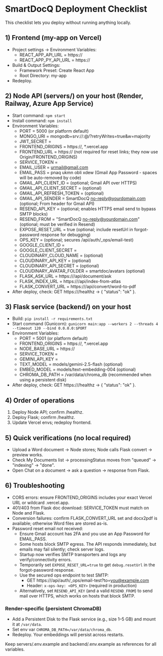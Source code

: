 # SmartDocQ Deployment Checklist

This checklist lets you deploy without running anything locally.

## 1) Frontend (my-app on Vercel)
- Project settings → Environment Variables:
  - REACT_APP_API_URL = https://<your-node-api-domain>
  - REACT_APP_PY_API_URL = https://<your-flask-domain>
- Build & Output Settings:
  - Framework Preset: Create React App
  - Root Directory: my-app
- Redeploy.

## 2) Node API (servers/) on your host (Render, Railway, Azure App Service)
- Start command: `npm start`
- Install command: `npm install`
- Environment Variables:
  - PORT = 5000 (or platform default)
  - MONGO_URI = mongodb+srv://<user>:<pass>@<cluster>/<db>?retryWrites=true&w=majority
  - JWT_SECRET = <strong-secret>
  - FRONTEND_ORIGINS = https://<your-vercel-domain>, *.vercel.app
  - FRONTEND_URL = https://<your-vercel-domain> (not required for reset links; they now use Origin/FRONTEND_ORIGINS)
  - SERVICE_TOKEN = <shared-strong-secret>
  - EMAIL_USER = urmail@gmail.com
  - EMAIL_PASS = pnaq ukmn obli xdew (Gmail App Password - spaces will be auto-removed by code)
  - GMAIL_API_CLIENT_ID = <oauth-client-id> (optional; Gmail API over HTTPS)
  - GMAIL_API_CLIENT_SECRET = <oauth-client-secret> (optional)
  - GMAIL_API_REFRESH_TOKEN = <oauth-refresh-token> (optional)
  - GMAIL_API_SENDER = SmartDocQ <no-reply@yourdomain.com> (optional; From header for Gmail API)
  - RESEND_API_KEY = <your-resend-api-key> (optional; enables HTTPS email send to bypass SMTP blocks)
  - RESEND_FROM = "SmartDocQ <no-reply@yourdomain.com>" (optional; must be verified in Resend)
  - EXPOSE_RESET_URL = true (optional; include resetUrl in forgot-password response for debugging)
  - OPS_KEY = <random-ops-secret> (optional; secures /api/auth/_ops/email-test)
  - GOOGLE_CLIENT_ID = <your-google-oauth-client-id>
  - GOOGLE_CLIENT_SECRET = <your-google-oauth-client-secret>
  - CLOUDINARY_CLOUD_NAME = (optional)
  - CLOUDINARY_API_KEY = (optional)
  - CLOUDINARY_API_SECRET = (optional)
  - CLOUDINARY_AVATAR_FOLDER = smartdoc/avatars (optional)
  - FLASK_ASK_URL = https://<your-flask-domain>/api/document/ask
  - FLASK_INDEX_URL = https://<your-flask-domain>/api/index-from-atlas
  - FLASK_CONVERT_URL = https://<your-flask-domain>/api/convert/word-to-pdf
- After deploy, check: GET https://<your-node-api-domain>/healthz → { "status": "ok" }.

## 3) Flask service (backend/) on your host
- Build: `pip install -r requirements.txt`
- Start command (Gunicorn): `gunicorn main:app --workers 2 --threads 4 --timeout 120 --bind 0.0.0.0:$PORT`
- Environment Variables:
  - PORT = 5001 (or platform default)
  - FRONTEND_ORIGINS = https://<your-vercel-domain>, *.vercel.app
  - NODE_BASE_URL = https://<your-node-api-domain>
  - SERVICE_TOKEN = <same-as-Node>
  - GEMINI_API_KEY = <your-google-generative-ai-key>
  - TEXT_MODEL = models/gemini-2.5-flash (optional)
  - EMBED_MODEL = models/text-embedding-004 (optional)
  - CHROMA_DB_PATH = /var/data/chroma_db (recommended when using a persistent disk)
- After deploy, check: GET https://<your-flask-domain>/healthz → { "status": "ok" }.

## 4) Order of operations
1. Deploy Node API; confirm /healthz.
2. Deploy Flask; confirm /healthz.
3. Update Vercel envs; redeploy frontend.

## 5) Quick verifications (no local required)
- Upload a Word document → Node stores; Node calls Flask convert → preview works.
- Check My Documents list → processingStatus moves from "queued" → "indexing" → "done".
- Open Chat on a document → ask a question → response from Flask.

## 6) Troubleshooting
- CORS errors: ensure FRONTEND_ORIGINS includes your exact Vercel URL or wildcard .vercel.app.
- 401/403 from Flask doc download: SERVICE_TOKEN must match on Node and Flask.
- Conversion failures: confirm FLASK_CONVERT_URL set and docx2pdf is available; otherwise Word files are stored as-is.
- Password reset email not received:
  - Ensure Gmail account has 2FA and you use an App Password for EMAIL_PASS.
  - Some hosts block SMTP egress. The API responds immediately, but emails may fail silently; check server logs.
  - Startup now verifies SMTP transporters and logs any verify/connectivity errors.
  - Temporarily set `EXPOSE_RESET_URL=true` to get `debug.resetUrl` in the forgot-password response.
  - Use the secured ops endpoint to test SMTP:
    - GET https://<your-node-api-domain>/api/auth/_ops/email-test?to=you@example.com
    - Header: `x-ops-key: <OPS_KEY>` (required in production)
  - Alternatively, set `RESEND_API_KEY` (and a valid `RESEND_FROM`) to send mail over HTTPS, which works on hosts that block SMTP.

### Render-specific (persistent ChromaDB)
- Add a Persistent Disk to the Flask service (e.g., size 1–5 GB) and mount it at `/var/data`.
- Set env var `CHROMA_DB_PATH=/var/data/chroma_db`.
- Redeploy. Your embeddings will persist across restarts.

Keep servers/.env.example and backend/.env.example as references for all variables.
